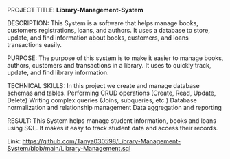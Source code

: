PROJECT TITLE: **Library-Management-System**

DESCRIPTION: This System is a software that helps manage books, customers registrations, loans, and authors. It uses a database to store, update, and find information about books, 
             customers, and loans transactions easily.

PURPOSE: The purpose of this system is to make it easier to manage books, authors, customers and transactions in a library. It uses to quickly track, update, and find library information.

TECHNICAL SKILLS: In this project we create and manage database schemas and tables.
                  Performing CRUD operations (Create, Read, Update, Delete)
                  Writing complex queries (Joins, subqueries, etc.)
                  Database normalization and relationship management
                  Data aggregation and reporting
                  
RESULT: This System helps manage student information, books and loans using SQL. It makes it easy to track student data and access their records.

Link: https://github.com/Tanya030598/Library-Management-System/blob/main/Library-Management.sql
